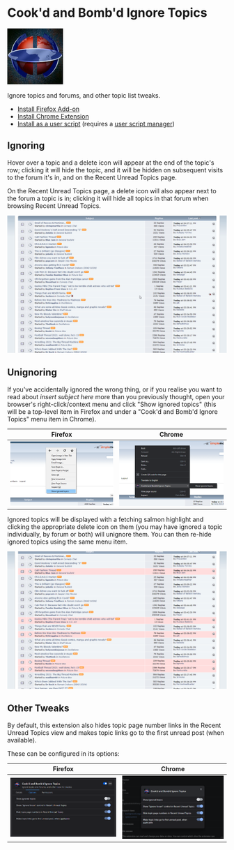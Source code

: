 # Cook'd and Bomb'd Ignore Topics

![Extension Logo](icons/icon128.png)

Ignore topics and forums, and other topic list tweaks.

* [Install Firefox Add-on](https://addons.mozilla.org/en-US/firefox/addon/cookd-and-bombd-ignore-topics/)
* [Install Chrome Extension](https://chrome.google.com/webstore/detail/bigpbodobkhbhhmjchjndlfgpigchpjh/)
* [Install as a user script](https://greasyfork.org/en/scripts/406588-cook-d-and-bomb-d-ignore-topics) (requires a [user script manager](https://greasyfork.org/en#home-step-1))

## Ignoring

Hover over a topic and a delete icon will appear at the end of the topic's row; clicking it will hide the topic, and it will be hidden on subsequent visits to the forum it's in, and on the Recent Unread Topics page.

On the Recent Unread Topics page, a delete icon will also appear next to the forum a topic is in; clicking it will hide all topics in that forum when browsing Recent Unread Topics.

![Screenshot of the delete icon appearing when hovering over a topic in Recent Unread Topics](screenshots/hover_topic.png)

## Unignoring

If you've accidentally ignored the wrong thing, or if you realise you want to read about _insert subject here_ more than you previously thought, open your browser's right-click/context menu and click "Show ignored topics" (this will be a top-level item in Firefox and under a "Cook'd and Bomb'd Ignore Topics" menu item in Chrome).

| Firefox | Chrome |
|:-------:|:------:|
| ![Screenshot of the 'Show ignored topics' menu item in Firefox](screenshots/firefox_context_menu.png) | ![Screenshot of the 'Show ignored topics' menu item in Chrome](screenshots/chrome_context_menu.png) |

Ignored topics will be displayed with a fetching salmon highlight and clicking the appropriate delete icon on them (you may have ignored a topic individually, by forum or both) will unignore them. You can then re-hide ignored topics using the same menu item.

![Screenshot of ignored topics being shown in Recent Unread Topics](screenshots/showing_ignored_topics.png)

## Other Tweaks

By default, this extension also hides topic page number links in the Recent Unread Topics view and makes topic links go to the first unread post (when available).

These can be configured in its options:


| Firefox | Chrome |
|:-------:|:------:|
| ![Screenshot of the extension options in Firefox](screenshots/firefox_options.png) | ![Screenshot of the extension options in Chrome](screenshots/chrome_options.png) |
